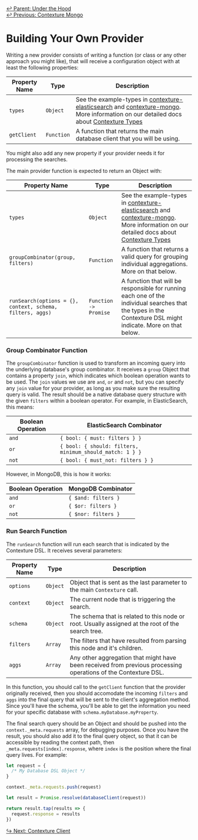 ﻿[↩  Parent: Under the Hood](../README.md)  
[↩  Previous: Contexture Mongo](contexture-mongo.md)

# Building Your Own Provider

Writing a new provider consists of writing a function (or class or
any other approach you might like), that will receive a configuration
object with at least the following properties:

| Property Name  | Type       | Description |
| ---            | ---        | ---         |
| `types`        | `Object`   | See the example-types in [contexture-elasticsearch](https://github.com/smartprocure/contexture-elasticsearch) and [contexture-mongo](https://github.com/smartprocure/contexture-mongo).  More information on our detailed docs about [Contexture Types](../types/diy-types.md) |
| `getClient`    | `Function` | A function that returns the main database client that you will be using. |

You might also add any new property if your provider needs it for
processing the searches.

The main provider function is expected to return an Object with:

| Property Name  | Type       | Description |
| ---            | ---        | ---         |
| `types`        | `Object` | See the example-types in [contexture-elasticsearch](https://github.com/smartprocure/contexture-elasticsearch) and [contexture-mongo](https://github.com/smartprocure/contexture-mongo).  More information on our detailed docs about [Contexture Types](../types/diy-types.md) |
| `groupCombinator(group, filters)` | `Function` | A function that returns a valid query for grouping individual aggregations. More on that below. |
| `runSearch(options = {}, context, schema, filters, aggs)` | `Function -> Promise` | A function that will be responsible for running each one of the individual searches that the types in the Contexture DSL might indicate. More on that below. |

### Group Combinator Function

The `groupCombinator` function is used to transform an incoming query
into the underlying database's group combinator. It receives a `group`
Object that contains a property `join`, which indicates which boolean
operation wants to be used. The `join` values we use are `and`, `or`
and `not`, but you can specify any `join` value for your provider, as
long as you make sure the resulting query is valid. The result should
be a native database query structure with the given `filters` within a
boolean operator. For example, in ElasticSearch, this means:

| Boolean Operation | ElasticSearch Combinator                                 |
| ---               | ---                                                      |
| `and`             | `{ bool: { must: filters } }`                            |
| `or`              | `{ bool: { should: filters, minimum_should_match: 1 } }` |
| `not`             | `{ bool: { must_not: filters } }`                        |

However, in MongoDB, this is how it works:

| Boolean Operation | MongoDB Combinator  |
| ---               | ---                 |
| `and`             | `{ $and: filters }` |
| `or`              | `{ $or: filters }`  |
| `not`             | `{ $nor: filters }` |

### Run Search Function

The `runSearch` function will run each search that is indicated by the
Contexture DSL. It receives several parameters:

| Property Name | Type     | Description |
| ---           | ---      | ---         |
| `options`     | `Object` | Object that is sent as the last parameter to the main `Contexture` call. |
| `context`     | `Object` | The current node that is triggering the search. |
| `schema`      | `Object` | The schema that is related to this node or root. Usually assigned at the root of the search tree. |
| `filters`     | `Array`  | The filters that have resulted from parsing this node and it's children. |
| `aggs`        | `Array`  | Any other aggregation that might have been received from previous processing operations of the Contexture DSL. |

In this function, you should call to the `getClient` function that the
provider originally received, then you should accomodate the incoming
`filters` and `aggs` into the final query that will be sent to the
client's aggregation method. Since you'll have the schema, you'll be
able to get the information you need for your specific database with
`schema.myDatabase.myProperty`.

The final search query should be an Object and should be pushed into
the `context._meta.requests` array, for debugging purposes. Once you have
the result, you should also add it to the final query object, so that
it can be accessible by reading the context path, then
`_meta.requests[index].response`, where `index` is the position where
the final query lives. For example:

```javascript
let request = {
  /* My Database DSL Object */
}

context._meta.requests.push(request)

let result = Promise.resolve(databaseClient(request))

return result.tap(results => {
  request.response = results
})
```

[↪ Next: Contexture Client](../contexture-client.md)
